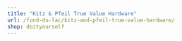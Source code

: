 ```yaml
---
title: "Kitz & Pfeil True Value Hardware"
url: /fond-du-lac/kitz-and-pfeil-true-value-hardware/
shop: doityourself
---
```

